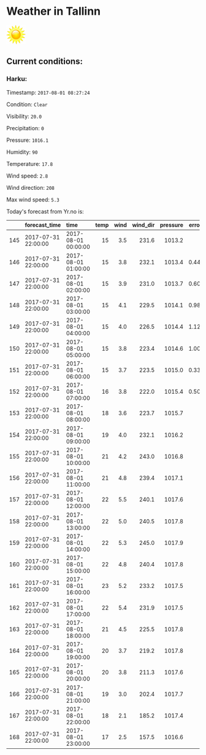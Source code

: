 # Weather in Tallinn 

<img src= 'images/sun.jpg' width= '50' /> 

## Current conditions: 

### Harku: 

Timestamp: ``` 2017-08-01 08:27:24 ``` 

Condition: ``` Clear ``` 

Visibility: ``` 20.0 ``` 

Precipitation: ``` 0 ``` 

Pressure: ``` 1016.1 ``` 

Humidity: ``` 90 ``` 

Temperature: ``` 17.8 ``` 

Wind speed: ``` 2.8 ``` 

Wind direction: ``` 208 ``` 

Max wind speed: ``` 5.3 ``` 


 Today's forecast from Yr.no is: 

|    |forecast_time       |time                | temp| wind| wind_dir| pressure| error_temp|
|:---|:-------------------|:-------------------|----:|----:|--------:|--------:|----------:|
|145 |2017-07-31 22:00:00 |2017-08-01 00:00:00 |   15|  3.5|    231.6|   1013.2|         NA|
|146 |2017-07-31 22:00:00 |2017-08-01 01:00:00 |   15|  3.8|    232.1|   1013.4|  0.4478261|
|147 |2017-07-31 22:00:00 |2017-08-01 02:00:00 |   15|  3.9|    231.0|   1013.7|  0.6000000|
|148 |2017-07-31 22:00:00 |2017-08-01 03:00:00 |   15|  4.1|    229.5|   1014.1|  0.9827586|
|149 |2017-07-31 22:00:00 |2017-08-01 04:00:00 |   15|  4.0|    226.5|   1014.4|  1.1275862|
|150 |2017-07-31 22:00:00 |2017-08-01 05:00:00 |   15|  3.8|    223.4|   1014.6|  1.0034483|
|151 |2017-07-31 22:00:00 |2017-08-01 06:00:00 |   15|  3.7|    223.5|   1015.0|  0.3344828|
|152 |2017-07-31 22:00:00 |2017-08-01 07:00:00 |   16|  3.8|    222.0|   1015.4|  0.5000000|
|153 |2017-07-31 22:00:00 |2017-08-01 08:00:00 |   18|  3.6|    223.7|   1015.7|         NA|
|154 |2017-07-31 22:00:00 |2017-08-01 09:00:00 |   19|  4.0|    232.1|   1016.2|         NA|
|155 |2017-07-31 22:00:00 |2017-08-01 10:00:00 |   21|  4.2|    243.0|   1016.8|         NA|
|156 |2017-07-31 22:00:00 |2017-08-01 11:00:00 |   21|  4.8|    239.4|   1017.1|         NA|
|157 |2017-07-31 22:00:00 |2017-08-01 12:00:00 |   22|  5.5|    240.1|   1017.6|         NA|
|158 |2017-07-31 22:00:00 |2017-08-01 13:00:00 |   22|  5.0|    240.5|   1017.8|         NA|
|159 |2017-07-31 22:00:00 |2017-08-01 14:00:00 |   22|  5.3|    245.0|   1017.9|         NA|
|160 |2017-07-31 22:00:00 |2017-08-01 15:00:00 |   22|  4.8|    240.4|   1017.8|         NA|
|161 |2017-07-31 22:00:00 |2017-08-01 16:00:00 |   23|  5.2|    233.2|   1017.5|         NA|
|162 |2017-07-31 22:00:00 |2017-08-01 17:00:00 |   22|  5.4|    231.9|   1017.5|         NA|
|163 |2017-07-31 22:00:00 |2017-08-01 18:00:00 |   21|  4.5|    225.5|   1017.8|         NA|
|164 |2017-07-31 22:00:00 |2017-08-01 19:00:00 |   20|  3.7|    219.2|   1017.8|         NA|
|165 |2017-07-31 22:00:00 |2017-08-01 20:00:00 |   20|  3.8|    211.3|   1017.6|         NA|
|166 |2017-07-31 22:00:00 |2017-08-01 21:00:00 |   19|  3.0|    202.4|   1017.7|         NA|
|167 |2017-07-31 22:00:00 |2017-08-01 22:00:00 |   18|  2.1|    185.2|   1017.4|         NA|
|168 |2017-07-31 22:00:00 |2017-08-01 23:00:00 |   17|  2.5|    157.5|   1016.6|         NA|
